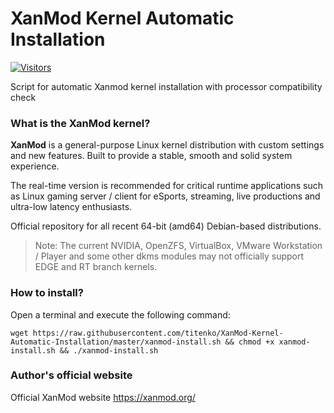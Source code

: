 # XanMod Kernel Automatic Installation

[![Visitors](https://api.visitorbadge.io/api/visitors?path=https%3A%2F%2Fgithub.com%2Ftitenko%2Fxanmod-kernel-automatic-installation&countColor=%2337d67a)](https://visitorbadge.io/status?path=https%3A%2F%2Fgithub.com%2Ftitenko%2Fxanmod-kernel-automatic-installation)

Script for automatic Xanmod kernel installation with processor compatibility check

### What is the XanMod kernel?

**XanMod** is a general-purpose Linux kernel distribution with custom settings and new features. Built to provide a stable, smooth and solid system experience.

The real-time version is recommended for critical runtime applications such as Linux gaming server / client for eSports, streaming, live productions and  
ultra-low latency enthusiasts.

Official repository for all recent 64-bit (amd64) Debian-based distributions.  

> Note: The current NVIDIA, OpenZFS, VirtualBox, VMware Workstation /
> Player and some other dkms modules may not officially support EDGE and
> RT branch kernels.

### How to install?

Open a terminal and execute the following command:

    wget https://raw.githubusercontent.com/titenko/XanMod-Kernel-Automatic-Installation/master/xanmod-install.sh && chmod +x xanmod-install.sh && ./xanmod-install.sh

### Author's official website

Official XanMod website https://xanmod.org/
